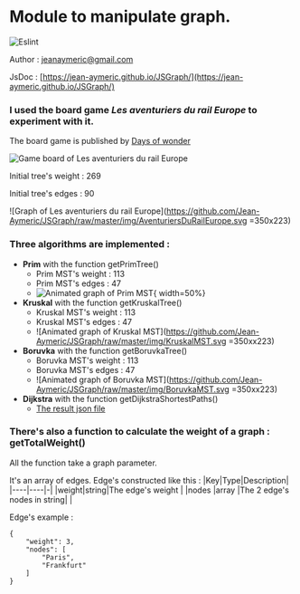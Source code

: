 # Module to manipulate graph.
![Eslint](https://github.com/Jean-Aymeric/JSGraph/workflows/Eslint/badge.svg)

Author : [jeanaymeric@gmail.com](mailto:jeanaymeric@gmail.com")

JsDoc : [https://jean-aymeric.github.io/JSGraph/](https://jean-aymeric.github.io/JSGraph/)
### I used the board game ___Les aventuriers du rail Europe___ to experiment with it.
The board game is published by [Days of wonder](https://www.daysofwonder.com/)

![Game board of Les aventuriers du rail Europe](https://github.com/Jean-Aymeric/JSGraph/raw/master/img/lesaventuriersdurail.jpg)

Initial tree's weight : 269

Initial tree's edges : 90

![Graph of Les aventuriers du rail Europe](https://github.com/Jean-Aymeric/JSGraph/raw/master/img/AventuriersDuRailEurope.svg =350x223)

### Three algorithms are implemented :
- **Prim** with the function getPrimTree()
  - Prim MST's weight : 113
  - Prim MST's edges : 47
  - ![Animated graph of Prim MST](https://github.com/Jean-Aymeric/JSGraph/raw/master/img/PrimMST.svg){ width=50%}
- **Kruskal** with the function getKruskalTree()
  - Kruskal MST's weight : 113
  - Kruskal MST's edges : 47
  - ![Animated graph of Kruskal MST](https://github.com/Jean-Aymeric/JSGraph/raw/master/img/KruskalMST.svg =350xx223)
- **Boruvka** with the function getBoruvkaTree()
  - Boruvka MST's weight : 113
  - Boruvka MST's edges : 47
  - ![Animated graph of Boruvka MST](https://github.com/Jean-Aymeric/JSGraph/raw/master/img/BoruvkaMST.svg =350xx223)
- **Dijkstra** with the function getDijkstraShortestPaths()
  - [The result json file](dijkstraSP.json)

### There's also a function to calculate the weight of a graph : getTotalWeight()

All the function take a graph parameter.

It's an array of edges. Edge's constructed like this :
|Key|Type|Description|
|----|----|-|
|weight|string|The edge's weight |
|nodes |array |The 2 edge's nodes in string| |

Edge's example :
```
{
    "weight": 3,
    "nodes": [
        "Paris",
        "Frankfurt"
    ]
}
```
